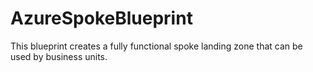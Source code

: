 # AzureSpokeBlueprint
This blueprint creates a fully functional spoke landing zone that can be used by business units. 

